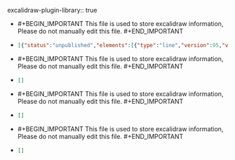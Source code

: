 excalidraw-plugin-library:: true

- #+BEGIN_IMPORTANT
  This file is used to store excalidraw information, Please do not manually edit this file.
  #+END_IMPORTANT
- ```json
  [{"status":"unpublished","elements":[{"type":"line","version":95,"versionNonce":1910437403,"isDeleted":false,"id":"bynTxS0YIF03vfaIUuisp","fillStyle":"solid","strokeWidth":2,"strokeStyle":"solid","roughness":2,"opacity":100,"angle":0,"x":687.2000122070312,"y":220.8000030517578,"strokeColor":"#2f9e44","backgroundColor":"transparent","width":234.4000244140625,"height":60.00001525878906,"seed":1974281339,"groupIds":[],"frameId":null,"roundness":{"type":2},"boundElements":[],"updated":1718851116833,"link":null,"locked":false,"startBinding":null,"endBinding":null,"lastCommittedPoint":null,"startArrowhead":null,"endArrowhead":null,"points":[[0,0],[56,60.00001525878906],[234.4000244140625,5.600006103515625]]}],"id":"yYGlvsz7KwlX-HyJCT-AC","created":1718851127811}]
  ```
- #+BEGIN_IMPORTANT
  This file is used to store excalidraw information, Please do not manually edit this file.
  #+END_IMPORTANT
- ```json
  []
  ```
- #+BEGIN_IMPORTANT
  This file is used to store excalidraw information, Please do not manually edit this file.
  #+END_IMPORTANT
- ```json
  []
  ```
- #+BEGIN_IMPORTANT
  This file is used to store excalidraw information, Please do not manually edit this file.
  #+END_IMPORTANT
- ```json
  []
  ```